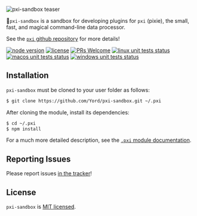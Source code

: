 ![pxi-sandbox teaser][teaser]

🧚`pxi-sandbox` is a sandbox for developing plugins for `pxi` (pixie), the small, fast, and magical command-line data processor.

See the [`pxi` github repository][pxi] for more details!

[![node version][shield-node]][node]
[![license][shield-license]][license]
[![PRs Welcome][shield-prs]][contribute]
[![linux unit tests status][shield-unit-tests-linux]][actions]
[![macos unit tests status][shield-unit-tests-macos]][actions]
[![windows unit tests status][shield-unit-tests-windows]][actions]

## Installation

`pxi-sandbox` must be cloned to your user folder as follows:

```bash
$ git clone https://github.com/Yord/pxi-sandbox.git ~/.pxi
```

After cloning the module, install its dependencies:

```bash
$ cd ~/.pxi
$ npm install
```

For a much more detailed description, see the [`.pxi` module documentation][pxi-module].

## Reporting Issues

Please report issues [in the tracker][issues]!

## License

`pxi-sandbox` is [MIT licensed][license].

[actions]: https://github.com/Yord/pxi-sandbox/actions
[contribute]: https://github.com/Yord/pxi
[issues]: https://github.com/Yord/pxi/issues
[license]: https://github.com/Yord/pxi-sandbox/blob/master/LICENSE
[node]: https://nodejs.org/
[npm-package]: https://www.npmjs.com/package/pxi
[pxi]: https://github.com/Yord/pxi
[pxi-module]: https://github.com/Yord/pxi#pxi-module
[shield-license]: https://img.shields.io/badge/license-MIT-yellow.svg?labelColor=313A42
[shield-node]: https://img.shields.io/node/v/pxi?color=red&labelColor=313A42
[shield-prs]: https://img.shields.io/badge/PRs-welcome-green.svg?labelColor=313A42
[shield-unit-tests-linux]: https://github.com/Yord/pxi-sandbox/workflows/linux/badge.svg?branch=master
[shield-unit-tests-macos]: https://github.com/Yord/pxi-sandbox/workflows/macos/badge.svg?branch=master
[shield-unit-tests-windows]: https://github.com/Yord/pxi-sandbox/workflows/windows/badge.svg?branch=master
[teaser]: https://github.com/Yord/pxi/blob/master/teaser.gif?raw=true